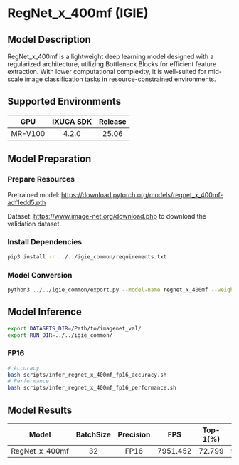 # RegNet_x_400mf (IGIE)

## Model Description

RegNet_x_400mf is a lightweight deep learning model designed with a regularized architecture, utilizing Bottleneck Blocks for efficient feature extraction. With lower computational complexity, it is well-suited for mid-scale image classification tasks in resource-constrained environments.

## Supported Environments

| GPU    | [IXUCA SDK](https://gitee.com/deep-spark/deepspark#%E5%A4%A9%E6%95%B0%E6%99%BA%E7%AE%97%E8%BD%AF%E4%BB%B6%E6%A0%88-ixuca) | Release |
| :----: | :----: | :----: |
| MR-V100 | 4.2.0     |  25.06  |

## Model Preparation

### Prepare Resources

Pretrained model: <https://download.pytorch.org/models/regnet_x_400mf-adf1edd5.pth>

Dataset: <https://www.image-net.org/download.php> to download the validation dataset.

### Install Dependencies

```bash
pip3 install -r ../../igie_common/requirements.txt
```

### Model Conversion

```bash
python3 ../../igie_common/export.py --model-name regnet_x_400mf --weight regnet_x_400mf-adf1edd5.pth --output regnet_x_400mf.onnx
```

## Model Inference

```bash
export DATASETS_DIR=/Path/to/imagenet_val/
export RUN_DIR=../../igie_common/
```

### FP16

```bash
# Accuracy
bash scripts/infer_regnet_x_400mf_fp16_accuracy.sh
# Performance
bash scripts/infer_regnet_x_400mf_fp16_performance.sh
```

## Model Results

| Model          | BatchSize | Precision | FPS     | Top-1(%) | Top-5(%) |
| :----: | :----: | :----: | :----: | :----: | :----: |
| RegNet_x_400mf | 32        | FP16      | 7951.452| 72.799   | 90.933   |
